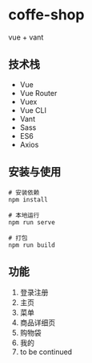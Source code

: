 # coffe-shop

vue + vant 

## 技术栈
- Vue 
- Vue Router
- Vuex 
- Vue CLI
- Vant
- Sass 
- ES6
- Axios


## 安装与使用
```shell
# 安装依赖
npm install

# 本地运行
npm run serve 	

# 打包
npm run build		
```

## 功能
1. 登录注册
2. 主页
3. 菜单
4. 商品详细页
5. 购物袋
6. 我的
7. to be continued


